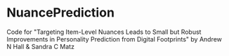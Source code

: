 # NuancePrediction
Code for "Targeting Item-Level Nuances Leads to Small but Robust Improvements in Personality Prediction from Digital Footprints" by Andrew N Hall &amp; Sandra C Matz

